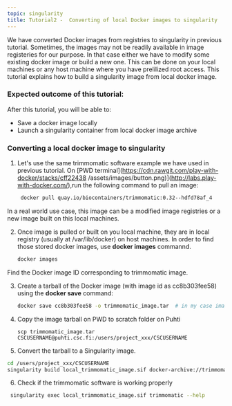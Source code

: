 ```yaml
---
topic: singularity
title: Tutorial2 -  Converting of local Docker images to singularity 
---
```


We have converted Docker images from registries to singularity in previous tutorial. Sometimes, the images may not be readily available in image registeries for our purpose. In that case either we have to modify some existing docker image or build a new one. This can be done on your local machines or any host machine where you have prelilized root access. This tutorial explains how to build a singularity image from local docker image. 

###  Expected outcome of this tutorial:
After this tutorial, you will be able to:
- Save a docker image locally 
- Launch a singularity container from local docker image archive

### Converting a local docker image to singularity 

1. Let's use the same trimmomatic software example we have used in previous tutorial. On [PWD terminal](https://cdn.rawgit.com/play-with-docker/stacks/cff22438
   /assets/images/button.png)](http://labs.play-with-docker.com/),run the following command to pull an image:

   ```bash
    docker pull quay.io/biocontainers/trimmomatic:0.32--hdfd78af_4
   ```
  In a real world use case, this image can be a modified image registries or a new image built on this local machines.
  
2. Once image is pulled or built on you local machine, they are in  local registry (usually at /var/lib/docker) on host machines. In order to find those stored
   docker images, use **docker images** commannd. 
  
   ```bash  
   docker images
   ```
  Find the Docker image ID corresponding to trimmomatic image.
  
3. Create a tarball of the Docker image (with image id as cc8b303fee58)  using the **docker save** command:
  
   ```bash
   docker save cc8b303fee58 -o trimmomatic_image.tar  # in my case image_id is : cc8b303fee58
   ```

4. Copy the image tarball on PWD to scratch folder on Puhti 

   ```  
   scp trimmomatic_image.tar CSCUSERNAME@puhti.csc.fi:/users/project_xxx/CSCUSERNAME
   ```

5. Convert the tarball to a Singularity image. 
 
  ```bash
  cd /users/project_xxx/CSCUSERNAME
  singularity build local_trimmomatic_image.sif docker-archive://trimmomatic_tar
  ```
  
6. Check if the trimmomatic software is working properly

  ```bash
   singularity exec local_trimmomatic_image.sif trimmomatic --help
  ```

